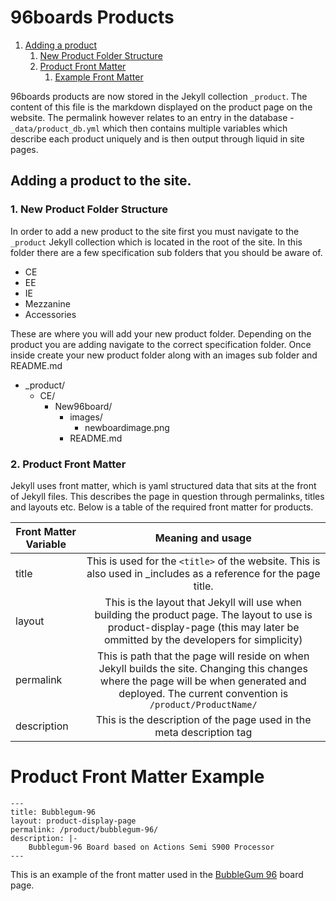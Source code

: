 # 96boards Products

1. [Adding a product](#adding-a-product)
    1. [New Product Folder Structure](#product-folder-structure)
    2. [Product Front Matter](#product-front-matter)
        1. [Example Front Matter](#product-example-front-matter)

96boards products are now stored in the Jekyll collection `_product`. The content of this file is the markdown displayed on the product page on the website. The permalink however relates to an entry in the database  - `_data/product_db.yml` which then contains multiple variables which describe each product uniquely and is then output through liquid in site pages.

## Adding a product to the site. <a name="adding-a-product"></a>

### 1. New Product Folder Structure <a name="product-folder-structure"></a>
In order to add a new product to the site first you must navigate to the `_product` Jekyll collection which is located in the root of the site. In this folder there are a few specification sub folders that you should be aware of.

* CE
* EE
* IE
* Mezzanine
* Accessories

These are where you will add your new product folder. Depending on the product you are adding navigate to the correct specification folder. Once inside create your new product folder along with an images sub folder and README.md

* \_product/
    * CE/
        * New96board/
            * images/
                * newboardimage.png
            * README.md

### 2. Product Front Matter <a name="product-front-matter"></a>
Jekyll uses front matter, which is yaml structured data that sits at the front of Jekyll files. This describes the page in question through permalinks, titles and layouts etc. Below is a table of the required front matter for products.

|    Front Matter Variable    |                Meaning and usage                           |
|-----------------------------|:----------------------------------------------------------:|
| title                       | This is used for the `<title>` of the website. This is also used in _includes as a reference for the page title.               |
| layout                      | This is the layout that Jekyll will use when building the product page. The layout to use is product-display-page (this may later be ommitted by the developers for simplicity)                |
| permalink                   | This is path that the page will reside on when Jekyll builds the site. Changing this changes where the page will be when generated and deployed. The current convention is `/product/ProductName/` |
| description                 | This is the description of the page used in the meta description tag |


# Product Front Matter Example <a name="product-example-front-matter"></a>
```
---
title: Bubblegum-96
layout: product-display-page
permalink: /product/bubblegum-96/
description: |-
    Bubblegum-96 Board based on Actions Semi S900 Processor
---
```

This is an example of the front matter used in the [BubbleGum 96](http://www.96boards.org/product/bubblegum-96/) board page.
